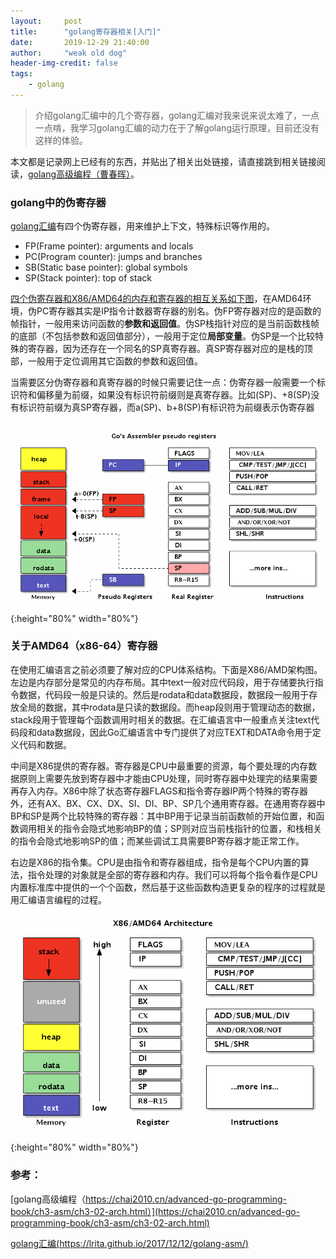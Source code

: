 ```yaml
---
layout:     post
title:      "golang寄存器相关[入门]"
date:       2019-12-29 21:40:00
author:     "weak old dog"
header-img-credit: false
tags:
    - golang
---
```


> 介绍golang汇编中的几个寄存器，golang汇编对我来说来说太难了，一点一点啃，我学习golang汇编的动力在于了解golang运行原理，目前还没有这样的体验。

本文都是记录网上已经有的东西，并贴出了相关出处链接，请直接跳到相关链接阅读，[golang高级编程（曹春晖）](https://chai2010.cn/advanced-go-programming-book/ch3-asm/ch3-02-arch.html)。

### golang中的伪寄存器
[golang汇编](https://lrita.github.io/2017/12/12/golang-asm/)有四个伪寄存器，用来维护上下文，特殊标识等作用的。
* FP(Frame pointer): arguments and locals
* PC(Program counter): jumps and branches
* SB(Static base pointer): global symbols
* SP(Stack pointer): top of stack

[四个伪寄存器和X86/AMD64的内存和寄存器的相互关系如下图](https://chai2010.cn/advanced-go-programming-book/ch3-asm/ch3-02-arch.html)，在AMD64环境，伪PC寄存器其实是IP指令计数器寄存器的别名。伪FP寄存器对应的是函数的帧指针，一般用来访问函数的**参数和返回值**。伪SP栈指针对应的是当前函数栈帧的底部（不包括参数和返回值部分），一般用于定位**局部变量**。伪SP是一个比较特殊的寄存器，因为还存在一个同名的SP真寄存器。真SP寄存器对应的是栈的顶部，一般用于定位调用其它函数的参数和返回值。

当需要区分伪寄存器和真寄存器的时候只需要记住一点：伪寄存器一般需要一个标识符和偏移量为前缀，如果没有标识符前缀则是真寄存器。比如(SP)、+8(SP)没有标识符前缀为真SP寄存器，而a(SP)、b+8(SP)有标识符为前缀表示伪寄存器

![java-javascript](/img/in-post/golang-register/gr.png){:height="80%" width="80%"}

### 关于AMD64（x86-64）寄存器
在使用汇编语言之前必须要了解对应的CPU体系结构。下面是X86/AMD架构图。
左边是内存部分是常见的内存布局。其中text一般对应代码段，用于存储要执行指令数据，代码段一般是只读的。然后是rodata和data数据段，数据段一般用于存放全局的数据，其中rodata是只读的数据段。而heap段则用于管理动态的数据，stack段用于管理每个函数调用时相关的数据。在汇编语言中一般重点关注text代码段和data数据段，因此Go汇编语言中专门提供了对应TEXT和DATA命令用于定义代码和数据。

中间是X86提供的寄存器。寄存器是CPU中最重要的资源，每个要处理的内存数据原则上需要先放到寄存器中才能由CPU处理，同时寄存器中处理完的结果需要再存入内存。X86中除了状态寄存器FLAGS和指令寄存器IP两个特殊的寄存器外，还有AX、BX、CX、DX、SI、DI、BP、SP几个通用寄存器。在通用寄存器中BP和SP是两个比较特殊的寄存器：其中BP用于记录当前函数帧的开始位置，和函数调用相关的指令会隐式地影响BP的值；SP则对应当前栈指针的位置，和栈相关的指令会隐式地影响SP的值；而某些调试工具需要BP寄存器才能正常工作。

右边是X86的指令集。CPU是由指令和寄存器组成，指令是每个CPU内置的算法，指令处理的对象就是全部的寄存器和内存。我们可以将每个指令看作是CPU内置标准库中提供的一个个函数，然后基于这些函数构造更复杂的程序的过程就是用汇编语言编程的过程。
![java-javascript](/img/in-post/golang-register/x86.png){:height="80%" width="80%"}

### 参考：
[golang高级编程（https://chai2010.cn/advanced-go-programming-book/ch3-asm/ch3-02-arch.html）](https://chai2010.cn/advanced-go-programming-book/ch3-asm/ch3-02-arch.html)

[golang汇编(https://lrita.github.io/2017/12/12/golang-asm/)](https://lrita.github.io/2017/12/12/golang-asm/)

